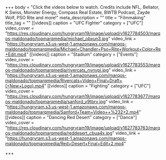 +++
body = "Click the videos below to watch. Credits include NFL, Bellator, K Swiss, Monster Energy, Compass Real Estate, BWTB Podcast, Zayde Wolf, PSO Rite and more!"
meta_description = ""
title = "Filmmaking"
title_tag = ""
[[videos]]
caption = "UFC Fighter"
category = ["UFC"]
video_cover = "https://res.cloudinary.com/hungryram19/image/upload/v1627784503/marqos-maldonado/topmarqmedia/michael_obxun3.jpg"
video_link = "https://hungryram.s3.us-west-1.amazonaws.com/marqos-maldonado/topmarqmedia/Michael+Chandler+Pso+Rite+Workout+Color+Re+Edit.mp4"
[[videos]]
caption = "Stadium"
category = ["Events"]
video_cover = "https://res.cloudinary.com/hungryram19/image/upload/v1627783553/marqos-maldonado/topmarqmedia/rivercats_nvnvpi.jpg"
video_link = "https://hungryram.s3.us-west-1.amazonaws.com/marqos-maldonado/topmarqmedia/Rivercats+Video+Final+Draft+(+New+Logo).mp4"
[[videos]]
caption = "Fighting"
category = ["UFC"]
video_cover = "https://res.cloudinary.com/hungryram19/image/upload/v1627783677/marqos-maldonado/topmarqmedia/sanford_v9tbrv.jpg"
video_link = "https://hungryram.s3.us-west-1.amazonaws.com/marqos-maldonado/topmarqmedia/Sanford+Team+Video++%232+2.mp4"
[[videos]]
caption = "Dancing Red Desert"
category = ["Dance"]
video_cover = "https://res.cloudinary.com/hungryram19/image/upload/v1627783763/marqos-maldonado/topmarqmedia/reddesert_cbua4x.jpg"
video_link = "https://hungryram.s3.us-west-1.amazonaws.com/marqos-maldonado/topmarqmedia/Red+Desert+Final+Edit+2.mp4"

+++
